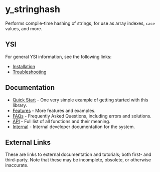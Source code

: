 # y_stringhash

Performs compile-time hashing of strings, for use as array indexes, `case` values, and more.

## YSI

For general YSI information, see the following links:

* [Installation](../installation.md)
* [Troubleshooting](../troubleshooting.md)

## Documentation

* [Quick Start](y_stringhash/quick-start.md) - One very simple example of getting started with this library.
* [Features](y_stringhash/features.md) - More features and examples.
* [FAQs](y_stringhash/faqs.md) - Frequently Asked Questions, including errors and solutions.
* [API](y_stringhash/api.md) - Full list of all functions and their meaning.
* [Internal](y_stringhash/internal.md) - Internal developer documentation for the system.

## External Links

These are links to external documentation and tutorials; both first- and third-party.  Note that these may be incomplete, obsolete, or otherwise inaccurate.

